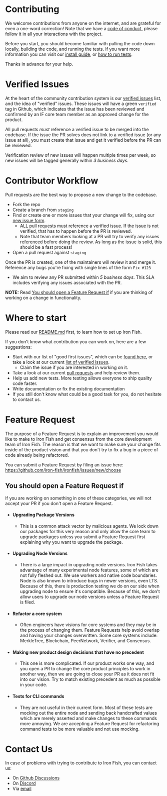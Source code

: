 # Contributing

We welcome contributions from anyone on the internet, and are grateful for even a one-word correction! Note that we have a [code of conduct](./CODE_OF_CONDUCT.md), please follow it in all your interactions with the project.

Before you start, you should become familiar with pulling the code down locally, building the code, and running the tests. If you want more information you can visit our [install guide](https://github.com/iron-fish/ironfish#install), or [how to run tests](https://github.com/iron-fish/ironfish#running-tests).

Thanks in advance for your help.

# Verified Issues

At the heart of the community contribution system is our [verified issues](https://github.com/iron-fish/ironfish/issues?q=is%3Aopen+is%3Aissue+label%3Averified) list, and the idea of "verified" issues. These issues will have a green `verified` tag in Github, which indicates that the issue has been reviewed and confirmed by an IF core team member as an approved change for the product.

All pull requests *must* reference a verified issue to be merged into the codebase. If the issue the PR solves does not link to a verified issue (or any issue at all), you must create that issue and get it verified before the PR can be reviewed.

Verification review of new issues will happen multiple times per week, so new issues will be tagged generally within *3 business days*.

# Contributor Workflow

Pull requests are the best way to propose a new change to the codebase.

- Fork the repo
- Create a branch from `staging`
- Find or create one or more issues that your change will fix, using our [new issue form](https://github.com/iron-fish/ironfish/issues/new/choose).
  - ALL pull requests must reference a verified issue. If the issue is not verified, that has to happen before the PR is reviewed.
  - Note that team members looking at a PR will try to verify any issues referenced before doing the review. As long as the issue is solid, this should be a fast process!
- Open a pull request against `staging`

Once the PR is created, one of the maintainers will review it and merge it. Reference any bugs you're fixing with single lines of the form `Fix #123`
  - We aim to review any PR submitted within *5 business days*. This SLA includes verifying any issues associated with the PR.

**NOTE:** Read [You should open a Feature Request if](#you-should-open-a-feature-request-if) if you are thinking of working on a change in functionality.

# Where to start

Please read our [README.md](./README.md) first, to learn how to set up Iron Fish.

If you don't know what contribution you can work on, here are a few suggestions:
- Start with our list of "good first issues", which can be [found here](https://github.com/iron-fish/ironfish/contribute), or take a look at our current [list of verified issues](https://github.com/iron-fish/ironfish/issues?q=is%3Aopen+is%3Aissue+label%3Averified).
  - Claim the issue if you are interested in working on it.
- Take a look at our current [pull requests](https://github.com/iron-fish/ironfish/pulls) and help review them.
- Help us add new tests. More testing allows everyone to ship quality code faster.
- Write documentation or fix the existing documentation
- If you still don't know what could be a good task for you, do not hesitate to contact us.

# Feature Request

The purpose of a Feature Request is to explain an improvement you would like to make to Iron Fish and get consensus from the core development team of Iron Fish. The reason is that we want to make sure your change fits inside of the product vision and that you don't try to fix a bug in a piece of code already being refactored.

You can submit a Feature Request by filing an issue here: https://github.com/iron-fish/ironfish/issues/new/choose

## You should open a Feature Request if

If you are working on something in one of these categories, we will not accept your PR if you don't open a Feature Request.

 - #### Upgrading Package Versions
   - This is a common attack vector by malicious agents. We lock down our packages for this very reason and only allow the core team to upgrade packages unless you submit a Feature Request first explaining why you want to upgrade the package.
 - #### Upgrading Node Versions
   - There is a large impact in upgrading node versions. Iron Fish takes advantage of many experimental node features, some of which are not fully fleshed out. We use workers and native code boundaries. Node is also known to introduce bugs in newer versions, even LTS. Because of this, there is production testing we do on our side when upgrading node to ensure it's compatible. Because of this, we don't allow users to upgrade our node versions unless a Feature Request is filed.
 - #### Refactor a core system
   - Often engineers have visions for core systems and they may be in the process of changing them. Feature Requests help avoid overlap and having your changes overwritten. Some core systems include: MerkleTree, Blockchain, PeerNetwork, Verifier, and Consensus.
 - #### Making new product design decisions that have no precedent
   - This one is more complicated. If our product works one way, and you open a PR to change the core product principles to work in another way, then we are going to close your PR as it does not fit into our vision. Try to match existing precedent as much as possible in your code.
 - #### Tests for CLI commands
   - They are not useful in their current form. Most of these tests are mocking out the entire node and sending back handcrafted values which are merely asserted and make changes to these commands more annoying. We are accepting a Feature Request for refactoring command tests to be more valuable and not use mocking.


# Contact Us

In case of problems with trying to contribute to Iron Fish, you can contact us:
- On [Github Discussions](https://github.com/iron-fish/ironfish/discussions)
- On [Discord](https://discord.ironfish.network)
- Via [email](mailto:contact@ironfish.network)
